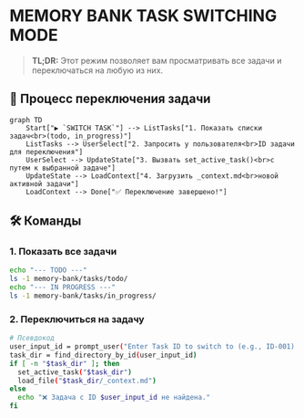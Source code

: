 # MEMORY BANK TASK SWITCHING MODE

> **TL;DR:** Этот режим позволяет вам просматривать все задачи и переключаться на любую из них.

## 🚀 Процесс переключения задачи

```mermaid
graph TD
    Start["▶️ `SWITCH TASK`"] --> ListTasks["1. Показать списки задач<br>(todo, in_progress)"]
    ListTasks --> UserSelect["2. Запросить у пользователя<br>ID задачи для переключения"]
    UserSelect --> UpdateState["3. Вызвать set_active_task()<br>с путем к выбранной задаче"]
    UpdateState --> LoadContext["4. Загрузить _context.md<br>новой активной задачи"]
    LoadContext --> Done["✅ Переключение завершено!"]
```

## 🛠️ Команды

### 1. Показать все задачи
```bash
echo "--- TODO ---"
ls -1 memory-bank/tasks/todo/
echo "--- IN PROGRESS ---"
ls -1 memory-bank/tasks/in_progress/
```

### 2. Переключиться на задачу
```bash
# Псевдокод
user_input_id = prompt_user("Enter Task ID to switch to (e.g., ID-001):")
task_dir = find_directory_by_id(user_input_id)
if [ -n "$task_dir" ]; then
  set_active_task("$task_dir")
  load_file("$task_dir/_context.md")
else
  echo "❌ Задача с ID $user_input_id не найдена."
fi
```